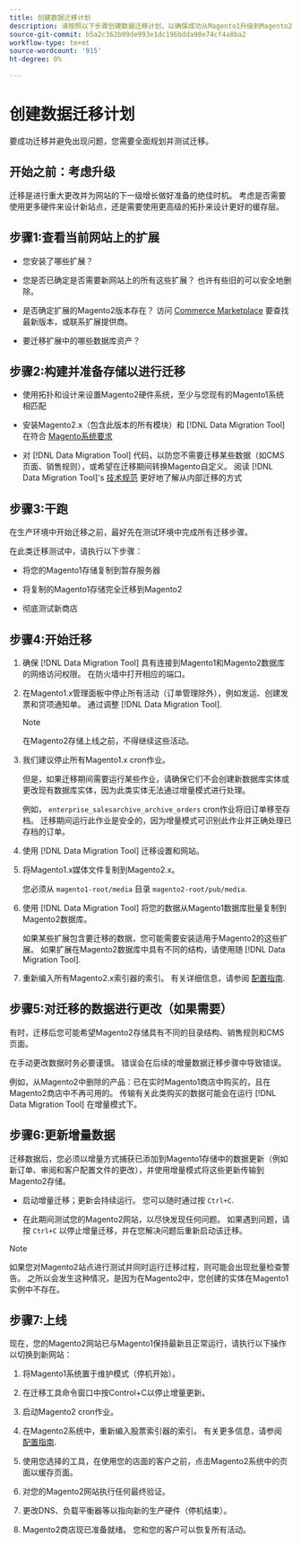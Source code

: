 ```yaml
---
title: 创建数据迁移计划
description: 请按照以下步骤创建数据迁移计划，以确保成功从Magento1升级到Magento2。
source-git-commit: b5a2c362b09de993e1dc196bdda90e74cf4a8ba2
workflow-type: tm+mt
source-wordcount: '915'
ht-degree: 0%

---
```



# 创建数据迁移计划

要成功迁移并避免出现问题，您需要全面规划并测试迁移。

## 开始之前：考虑升级

迁移是进行重大更改并为网站的下一级增长做好准备的绝佳时机。 考虑是否需要使用更多硬件来设计新站点，还是需要使用更高级的拓扑来设计更好的缓存层。

## 步骤1:查看当前网站上的扩展

* 您安装了哪些扩展？

* 您是否已确定是否需要新网站上的所有这些扩展？ 也许有些旧的可以安全地删除。

* 是否确定扩展的Magento2版本存在？ 访问 [Commerce Marketplace] 要查找最新版本，或联系扩展提供商。

* 要迁移扩展中的哪些数据库资产？

## 步骤2:构建并准备存储以进行迁移

* 使用拓扑和设计来设置Magento2硬件系统，至少与您现有的Magento1系统相匹配

* 安装Magento2.x（包含此版本的所有模块）和 [!DNL Data Migration Tool] 在符合 [Magento系统要求]

* 对 [!DNL Data Migration Tool] 代码，以防您不需要迁移某些数据（如CMS页面、销售规则），或希望在迁移期间转换Magento自定义。 阅读 [!DNL Data Migration Tool]&#39;s [技术规范](technical-specification.md) 更好地了解从内部迁移的方式

## 步骤3:干跑

在生产环境中开始迁移之前，最好先在测试环境中完成所有迁移步骤。

在此类迁移测试中，请执行以下步骤：

* 将您的Magento1存储复制到暂存服务器

* 将复制的Magento1存储完全迁移到Magento2

* 彻底测试新商店

## 步骤4:开始迁移

1. 确保 [!DNL Data Migration Tool] 具有连接到Magento1和Magento2数据库的网络访问权限。 在防火墙中打开相应的端口。

1. 在Magento1.x管理面板中停止所有活动（订单管理除外），例如发运、创建发票和贷项通知单。 通过调整 [!DNL Data Migration Tool].

   >[!NOTE]
   >
   >在Magento2存储上线之前，不得继续这些活动。

1. 我们建议停止所有Magento1.x cron作业。

   但是，如果迁移期间需要运行某些作业，请确保它们不会创建新数据库实体或更改现有数据库实体，因为此类实体无法通过增量模式进行处理。

   例如， `enterprise_salesarchive_archive_orders` cron作业将旧订单移至存档。 迁移期间运行此作业是安全的，因为增量模式可识别此作业并正确处理已存档的订单。

1. 使用 [!DNL Data Migration Tool] 迁移设置和网站。

1. 将Magento1.x媒体文件复制到Magento2.x。

   您必须从 `magento1-root/media` 目录 `magento2-root/pub/media`.

1. 使用 [!DNL Data Migration Tool] 将您的数据从Magento1数据库批量复制到Magento2数据库。

   如果某些扩展包含要迁移的数据，您可能需要安装适用于Magento2的这些扩展。 如果扩展在Magento2数据库中具有不同的结构，请使用随 [!DNL Data Migration Tool].

1. 重新编入所有Magento2.x索引器的索引。 有关详细信息，请参阅 [配置指南].

## 步骤5:对迁移的数据进行更改（如果需要）

有时，迁移后您可能希望Magento2存储具有不同的目录结构、销售规则和CMS页面。

在手动更改数据时务必要谨慎。 错误会在后续的增量数据迁移步骤中导致错误。

例如，从Magento2中删除的产品：已在实时Magento1商店中购买的，且在Magento2商店中不再可用的。 传输有关此类购买的数据可能会在运行 [!DNL Data Migration Tool] 在增量模式下。

## 步骤6:更新增量数据

迁移数据后，您必须以增量方式捕获已添加到Magento1存储中的数据更新（例如新订单、审阅和客户配置文件的更改），并使用增量模式将这些更新传输到Magento2存储。

* 启动增量迁移；更新会持续运行。 您可以随时通过按 `Ctrl+C`.

* 在此期间测试您的Magento2网站，以尽快发现任何问题。 如果遇到问题，请按 `Ctrl+C` 以停止增量迁移，并在您解决问题后重新启动该迁移。

>[!NOTE]
>
>如果您对Magento2站点进行测试并同时运行迁移过程，则可能会出现批量检查警告。 之所以会发生这种情况，是因为在Magento2中，您创建的实体在Magento1实例中不存在。

## 步骤7:上线

现在，您的Magento2网站已与Magento1保持最新且正常运行，请执行以下操作以切换到新网站：

1. 将Magento1系统置于维护模式（停机开始）。

1. 在迁移工具命令窗口中按Control+C以停止增量更新。

1. 启动Magento2 cron作业。

1. 在Magento2系统中，重新编入股票索引器的索引。 有关更多信息，请参阅 [配置指南].

1. 使用您选择的工具，在使用您的店面的客户之前，点击Magento2系统中的页面以缓存页面。

1. 对您的Magento2网站执行任何最终验证。

1. 更改DNS、负载平衡器等以指向新的生产硬件（停机结束）。

1. Magento2商店现已准备就绪。 您和您的客户可以恢复所有活动。

<!-- LINK ADDRESSES -->
[Magento系统要求]: https://devdocs.magento.com/guides/v2.4/install-gde/system-requirements.html
[Commerce Marketplace]: https://marketplace.magento.com
[配置指南]: https://experienceleague.adobe.com/docs/commerce-operations/configuration-guide/cli/manage-indexers.html

